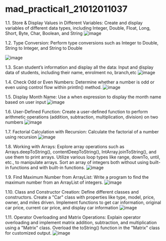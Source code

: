 # mad_practical1_21012011037
1.1.	Store & Display Values in Different Variables: Create and display variables of different data types, including Integer, Double, Float, Long, Short, Byte, Char, Boolean, and String
![image](https://github.com/Vivekkanjiya/mad_practical1_21012011037/assets/98510847/8051d5e2-1fe4-4eb1-b708-c75388a68520)


1.2.	Type Conversion: Perform type conversions such as Integer to Double, String to Integer, and String to Double

![image](https://github.com/Vivekkanjiya/mad_practical1_21012011037/assets/98510847/3505fcb6-d23c-42f4-b39f-a611a8f594fb)

1.3.	Scan student’s information and display all the data: Input and display data of students, including their name, enrolment no, branch,etc
![image](https://github.com/Vivekkanjiya/mad_practical1_21012011037/assets/98510847/f258ea58-8e55-4f5a-a4be-4013b30478da)

1.4.	Check Odd or Even Numbers: Determine whether a number is odd or even using control flow within println() method.
![image](https://github.com/Vivekkanjiya/mad_practical1_21012011037/assets/98510847/bf95cec9-f17a-4c9a-bf93-909a72646c1d)

1.5.	Display Month Name: Use a when expression to display the month name based on user input
![image](https://github.com/Vivekkanjiya/mad_practical1_21012011037/assets/98510847/1ad7c5ce-85ba-4f4b-aa9c-5d65c9291d23)

1.6.	User-Defined Function: Create a user-defined function to perform arithmetic operations (addition, subtraction, multiplication, division) on two numbers
![image](https://github.com/Vivekkanjiya/mad_practical1_21012011037/assets/98510847/682abee2-3a39-4ce7-9699-d52312b7dfac)

1.7.	Factorial Calculation with Recursion: Calculate the factorial of a number using recursion
![image](https://github.com/Vivekkanjiya/mad_practical1_21012011037/assets/98510847/e3a8c3f0-1563-4b62-ab2a-8017cf3b94b7)

1.8.	Working with Arrays: Explore array operations such as Arrays.deepToString(), contentDeepToString(), IntArray.joinToString(), and use them to print arrays. Utilize various loop types like range, downTo, until, etc., to manipulate arrays. Sort an array of integers both without using built-in functions and with built-in functions.
![image](https://github.com/Vivekkanjiya/mad_practical1_21012011037/assets/98510847/4d85608b-b52e-4357-a774-e71f7bfe1793)

1.9.	Find Maximum Number from ArrayList: Write a program to find the maximum number from an ArrayList of integers.
![image](https://github.com/Vivekkanjiya/mad_practical1_21012011037/assets/98510847/2f2bc08a-0dba-4abe-a6f6-e01169e0707d)

1.10. Class and Constructor Creation: Define different classes and constructors. Create a "Car" class with properties like type, model, price, owner, and miles driven. Implement functions to get car information, original car price, current car price, and display car information
![image](https://github.com/Vivekkanjiya/mad_practical1_21012011037/assets/98510847/1ba1672b-038a-4a53-83bf-8f4e3c39d1e7)

1.11. Operator Overloading and Matrix Operations: Explain operator overloading and implement matrix addition, subtraction, and multiplication using a "Matrix" class. Overload the toString() function in the "Matrix" class for customized output.
![image](https://github.com/Vivekkanjiya/mad_practical1_21012011037/assets/98510847/b9e988a8-7dcd-445e-aeb1-adb782050ecb)
